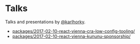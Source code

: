 # Talks

Talks and presentations by [@karlhorky](https://twitter.com/karlhorky).

* [packages/2017-02-10-react-vienna-cra-low-config-tooling/](packages/2017-02-10-react-vienna-cra-low-config-tooling/)
* [packages/2017-02-10-react-vienna-kununu-sponsorship/](packages/2017-02-10-react-vienna-kununu-sponsorship/)
